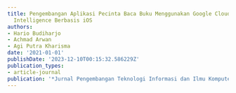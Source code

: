 ```yaml
---
title: Pengembangan Aplikasi Pecinta Baca Buku Menggunakan Google Cloud Artificial
  Intelligence Berbasis iOS
authors:
- Hario Budiharjo
- Achmad Arwan
- Agi Putra Kharisma
date: '2021-01-01'
publishDate: '2023-12-10T00:15:32.586229Z'
publication_types:
- article-journal
publication: '*Jurnal Pengembangan Teknologi Informasi dan Ilmu Komputer*'
---
```

